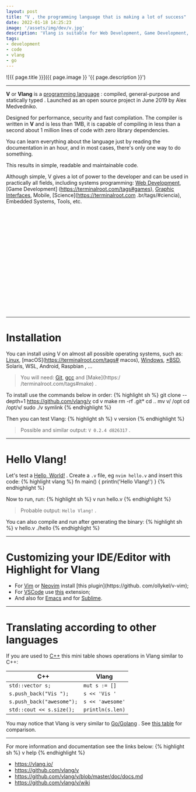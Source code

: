 ```yaml
---
layout: post
title: "V , the programming language that is making a lot of success"
date: 2022-01-18 14:25:23
image: '/assets/img/dev/v.jpg'
description: 'Vlang is suitable for Web Development, Game Development, Graphical Interfaces, Mobile, Science, Embedded Systems, Tools and etc.'
tags:
- development
- code
- vlang
- go
---
```


![{{ page.title }}]({{ page.image }} '{{ page.description }}')

---

**V** or **Vlang** is a [programming language](https://terminalroot.com/hello-world-in-25-programming-languages-proposal-docs-and-links/) : compiled, general-purpose and statically typed . Launched as an open source project in June 2019 by Alex Medvedniko.

Designed for performance, security and fast compilation. The compiler is written in **V** and is less than 1MB, it is capable of compiling in less than a second about 1 million lines of code with zero library dependencies.

You can learn everything about the language just by reading the documentation in an hour, and in most cases, there's only one way to do something.

This results in simple, readable and maintainable code.

Although simple, V gives a lot of power to the developer and can be used in practically all fields, including systems programming: [Web Development](https://terminalroot.com/tags#desenvolvimentoweb), [Game Development] (https://terminalroot.com/tags#games), [Graphic Interfaces](https://terminalroot.com/tags/#gui), Mobile, [Science](https://terminalroot.com .br/tags/#ciencia), Embedded Systems, Tools, etc.


<!-- SQUARE - GAMES ROOT -->
<script async src="//pagead2.googlesyndication.com/pagead/js/adsbygoogle.js"></script>
<ins class="adsbygoogle"
style="display:inline-block;width:336px;height:280px"
data-ad-client="ca-pub-2838251107855362"
data-ad-slot="5351066970"></ins>
<script>
(adsbygoogle = window.adsbygoogle || []).push({});
</script>

---

# Installation
You can install using V on almost all possible operating systems, such as: [Linux](https://terminalroot.com/tags#linux), [macOS](https://terminalroot.com/tags# macos), [Windows](https://terminalroot.com/tags#windows), [\*BSD](https://terminalroot.com/tags#bsd), Solaris, WSL, Android, Raspbian , ...
> You will need: [Git](https://terminalroot.com/tags#git), [gcc](https://terminalroot.com/tags#gcc) and [Make](https:/ /terminalroot.com/tags#make) .

To install use the commands below in order:
{% highlight sh %}
git clone --depth=1 https://github.com/vlang/v
cd v
make
rm -rf .git*
cd ..
mv v/ /opt
cd /opt/v/
sudo ./v symlink
{% endhighlight %}

Then you can test Vlang:
{% highlight sh %}
v version
{% endhighlight %}
> Possible and similar output: `V 0.2.4 d826317` .

---

# Hello Vlang!
Let's test a [Hello, World!](https://terminalroot.com/hello-world-in-25-programming-languages-proposal-docs-and-links/) . Create a `.v` file, eg `nvim hello.v` and insert this code:
{% highlight vlang %}
fn main() {
  println('Hello Vlang!')
}
{% endhighlight %}

Now to run, run:
{% highlight sh %}
v run hello.v
{% endhighlight %}
> Probable output: `Hello Vlang!` .

You can also compile and run after generating the binary:
{% highlight sh %}
v hello.v
./hello
{% endhighlight %}

---

# Customizing your IDE/Editor with Highlight for Vlang
+ For [Vim](https://terminalroot.com/tags#vim) or [Neovim](https://terminalroot.com/tags#neovim) install [this plugin](https://github. com/ollykel/v-vim);
+ For [VSCode](https://terminalroot.com/tags#vscode) use [this](https://marketplace.visualstudio.com/items?itemName=vlanguage.vscode-vlang) extension;
+ And also for [Emacs](https://github.com/damon-kwok/v-mode) and for [Sublime](https://github.com/elliotchance/vlang-sublime).


<!-- RECTANGLE 2 - OnParagragraph -->
<script async src="//pagead2.googlesyndication.com/pagead/js/adsbygoogle.js"></script>
<ins class="adsbygoogle"
style="display:block; text-align:center;"
data-ad-layout="in-article"
data-ad-format="fluid"
data-ad-client="ca-pub-2838251107855362"
data-ad-slot="8549252987"></ins>
<script>
(adsbygoogle = window.adsbygoogle || []).push({});
</script>

---

# Translating according to other languages
If you are used to [C++](https://terminalroot.com/tags#cpp) this mini table shows operations in Vlang similar to C++:

| C++ | Vlang |
|---|---|
| `std::vector s;` | `mut s := []` |
| `s.push_back("Vis ");` | `s << 'Vis '` |
| `s.push_back("awesome");` | `s << 'awesome'` |
| `std::cout << s.size();` | `println(s.len)` |

You may notice that Vlang is very similar to [Go/Golang](https://terminalroot.com/tags#go) . See [this table](https://github.com/vlang/v/wiki/V-for-Go-developers) for comparison.

---

For more information and documentation see the links below:
{% highlight sh %}
v help
{% endhighlight %}
+ <https://vlang.io/>
+ <https://github.com/vlang/v>
+ <https://github.com/vlang/v/blob/master/doc/docs.md>
+ <https://github.com/vlang/v/wiki>


